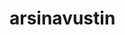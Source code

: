 # arsinavustin
<Window x:Class="WpfApplication1.MainWindow"
        xmlns="http://schemas.microsoft.com/winfx/2006/xaml/presentation"
        xmlns:x="http://schemas.microsoft.com/winfx/2006/xaml"
        xmlns:d="http://schemas.microsoft.com/expression/blend/2008"
        xmlns:mc="http://schemas.openxmlformats.org/markup-compatibility/2006"
        xmlns:local="clr-namespace:WpfApplication1"
        mc:Ignorable="d"
        Title="MainWindow" Height="350" Width="525">
    <Grid Margin="-3,0,3,0">
        <Canvas HorizontalAlignment="Left" Height="177" Margin="10,19,0,0" VerticalAlignment="Top" Width="183">
            <StackPanel Height="100" Canvas.Left="36" Canvas.Top="44" Width="100"/>
        </Canvas>
        <StackPanel HorizontalAlignment="Left" Height="128" Margin="21,19,0,0" VerticalAlignment="Top" Width="100" Panel.ZIndex="1">
            <GroupBox x:Name="groupBox" Header="Colors" HorizontalAlignment="Left" Margin="21,19,0,0" VerticalAlignment="Top" RenderTransformOrigin="-1.521,-2.89"/>
            <RadioButton x:Name="radioButton" Content="Red" HorizontalAlignment="Left" VerticalAlignment="Top" RenderTransformOrigin="-2.771,-2.213" Checked="radioButton_Checked"/>
            <RadioButton x:Name="radioButton_Copy" Content="Blue" HorizontalAlignment="Left" VerticalAlignment="Top" RenderTransformOrigin="-2.771,-2.213" Checked="radioButton_Copy_Checked"/>
            <RadioButton x:Name="radioButton_Copy1" Content="Black" HorizontalAlignment="Left" VerticalAlignment="Top" RenderTransformOrigin="-2.771,-2.213" Height="20" Checked="radioButton_Copy1_Checked"/>
        </StackPanel>
        <StackPanel HorizontalAlignment="Left" Height="100" Margin="21,139,0,0" VerticalAlignment="Top" Width="100" Panel.ZIndex="1">
            <GroupBox x:Name="groupBox_Copy" Header="Sizes" HorizontalAlignment="Left"  VerticalAlignment="Top" RenderTransformOrigin="-1.521,-2.89"/>
            <RadioButton x:Name="radioButton1_Copy" Content="Medium" HorizontalAlignment="Left" VerticalAlignment="Top" Checked="radioButton1_Copy_Checked"/>
            <RadioButton x:Name="radioButton1_Copy1" Content="Large" HorizontalAlignment="Left" VerticalAlignment="Top" Checked="radioButton1_Copy1_Checked"/>
            <RadioButton x:Name="radioButton1" Content="Small" HorizontalAlignment="Left"  VerticalAlignment="Top" Checked="radioButton1_Checked"/>
